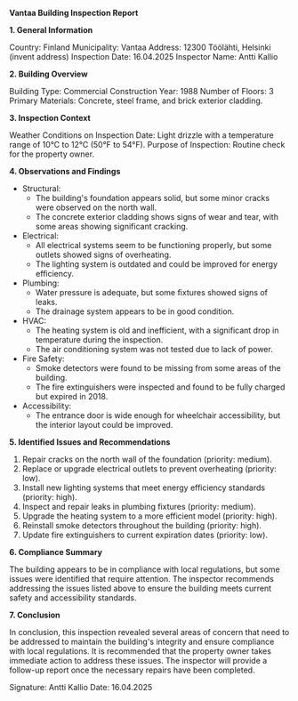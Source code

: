 **Vantaa Building Inspection Report**

**1. General Information**

Country: Finland
Municipality: Vantaa
Address: 12300 Töölähti, Helsinki (invent address)
Inspection Date: 16.04.2025
Inspector Name: Antti Kallio

**2. Building Overview**

Building Type: Commercial
Construction Year: 1988
Number of Floors: 3
Primary Materials: Concrete, steel frame, and brick exterior cladding.

**3. Inspection Context**

Weather Conditions on Inspection Date: Light drizzle with a temperature range of 10°C to 12°C (50°F to 54°F).
Purpose of Inspection: Routine check for the property owner.

**4. Observations and Findings**

* Structural:
	+ The building's foundation appears solid, but some minor cracks were observed on the north wall.
	+ The concrete exterior cladding shows signs of wear and tear, with some areas showing significant cracking.
* Electrical:
	+ All electrical systems seem to be functioning properly, but some outlets showed signs of overheating.
	+ The lighting system is outdated and could be improved for energy efficiency.
* Plumbing:
	+ Water pressure is adequate, but some fixtures showed signs of leaks.
	+ The drainage system appears to be in good condition.
* HVAC:
	+ The heating system is old and inefficient, with a significant drop in temperature during the inspection.
	+ The air conditioning system was not tested due to lack of power.
* Fire Safety:
	+ Smoke detectors were found to be missing from some areas of the building.
	+ The fire extinguishers were inspected and found to be fully charged but expired in 2018.
* Accessibility:
	+ The entrance door is wide enough for wheelchair accessibility, but the interior layout could be improved.

**5. Identified Issues and Recommendations**

1. Repair cracks on the north wall of the foundation (priority: medium).
2. Replace or upgrade electrical outlets to prevent overheating (priority: low).
3. Install new lighting systems that meet energy efficiency standards (priority: high).
4. Inspect and repair leaks in plumbing fixtures (priority: medium).
5. Upgrade the heating system to a more efficient model (priority: high).
6. Reinstall smoke detectors throughout the building (priority: high).
7. Update fire extinguishers to current expiration dates (priority: low).

**6. Compliance Summary**

The building appears to be in compliance with local regulations, but some issues were identified that require attention. The inspector recommends addressing the issues listed above to ensure the building meets current safety and accessibility standards.

**7. Conclusion**

In conclusion, this inspection revealed several areas of concern that need to be addressed to maintain the building's integrity and ensure compliance with local regulations. It is recommended that the property owner takes immediate action to address these issues. The inspector will provide a follow-up report once the necessary repairs have been completed.

Signature: Antti Kallio
Date: 16.04.2025